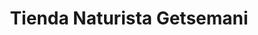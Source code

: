 ---
title: "Tienda Naturista Getsemani"
url: /tepic/tienda-naturista-getsemani/
shop: herbolario
---